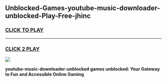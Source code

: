 
## Unblocked-Games-youtube-music-downloader-unblocked-Play-Free-jhinc
<h3>
<a href="https://premium76.site?title=youtube-music-downloader-unblocked&ref=21A">CLICK TO PLAY</a></h3>
<hr>

<h3>
<a href="https://premium76.site?title=youtube-music-downloader-unblocked&ref=21A">CLICK 2 PLAY</a>
  
</h3>

<a href="https://premium76.site?title=youtube-music-downloader-unblocked&ref=21A"><img src="https://clearcache.store/games.png"></a>


**youtube-music-downloader-unblocked games unblocked: Your Gateway to Fun and Accessible Online Gaming**
